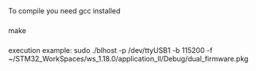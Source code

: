 ##
To compile you need gcc installed
###
make
###
execution example:
sudo ./blhost -p /dev/ttyUSB1 -b 115200 -f ~/STM32_WorkSpaces/ws_1.18.0/application_ll/Debug/dual_firmware.pkg
